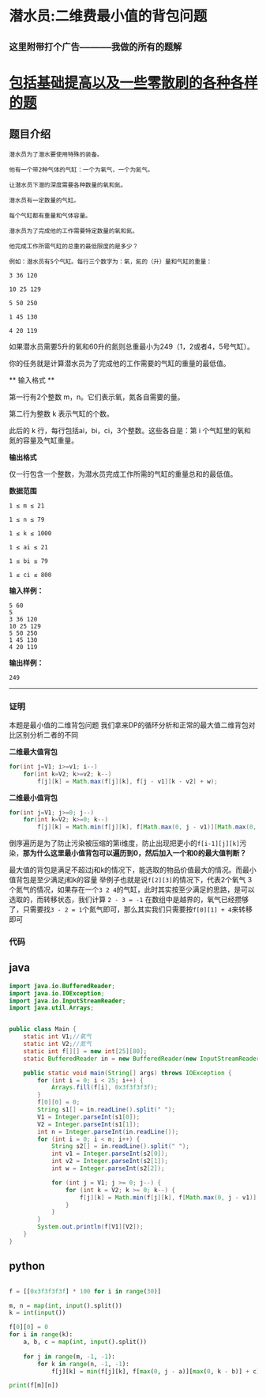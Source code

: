 # 潜水员:二维费最小值的背包问题
## **`这里附带打个广告——————我做的所有的题解`**

# [包括基础提高以及一些零散刷的各种各样的题](https://www.acwing.com/blog/content/33005/) 

## 题目介绍
```
潜水员为了潜水要使用特殊的装备。

他有一个带2种气体的气缸：一个为氧气，一个为氮气。

让潜水员下潜的深度需要各种数量的氧和氮。

潜水员有一定数量的气缸。

每个气缸都有重量和气体容量。

潜水员为了完成他的工作需要特定数量的氧和氮。

他完成工作所需气缸的总重的最低限度的是多少？

例如：潜水员有5个气缸。每行三个数字为：氧，氮的（升）量和气缸的重量：

3 36 120

10 25 129

5 50 250

1 45 130

4 20 119
```
如果潜水员需要5升的氧和60升的氮则总重最小为249（1，2或者4，5号气缸）。

你的任务就是计算潜水员为了完成他的工作需要的气缸的重量的最低值。

** 输入格式 **

第一行有2个整数 m，n。它们表示氧，氮各自需要的量。

第二行为整数 k 表示气缸的个数。

此后的 k 行，每行包括ai，bi，ci，3个整数。这些各自是：第 i 个气缸里的氧和氮的容量及气缸重量。

**输出格式**

仅一行包含一个整数，为潜水员完成工作所需的气缸的重量总和的最低值。

**数据范围**
```
1 ≤ m ≤ 21

1 ≤ n ≤ 79

1 ≤ k ≤ 1000

1 ≤ ai ≤ 21

1 ≤ bi ≤ 79

1 ≤ ci ≤ 800
```

**输入样例：**
```
5 60
5
3 36 120
10 25 129
5 50 250
1 45 130
4 20 119
```
**输出样例：**
```
249
```

----------

### 证明

本题是最小值的二维背包问题 我们拿来DP的循环分析和正常的最大值二维背包对比区别分析二者的不同

**二维最大值背包**
```java
for(int j=V1; i>=v1; i--)
    for(int k=V2; k>=v2; k--)
        f[j][k] = Math.max(f[j][k], f[j - v1][k - v2] + w);
```
**二维最小值背包**
```java
for(int j=V1; j>=0; j--)
    for(int k=V2; k>=0; k--)
        f[j][k] = Math.min(f[j][k], f[Math.max(0, j - v1)][Math.max(0, k - v2)] + w);
```

倒序遍历是为了防止污染被压缩的第i维度，防止出现把更小的`f[i-1][j][k]`污染，**那为什么这里最小值背包可以遍历到0，然后加入一个和0的最大值判断？**

最大值的背包是满足不超过j和k的情况下，能选取的物品价值最大的情况。而最小值背包是至少满足j和k的容量 举例子也就是说`f[2][3]`的情况下，代表2个氧气 3个氮气的情况，如果存在一个`3 2 4`的气缸，此时其实按至少满足的思路，是可以选取的，而转移状态，我们计算 `2 - 3 = -1` 在数组中是越界的，氧气已经攒够了，只需要找`3 - 2 = 1`个氮气即可，那么其实我们只需要按`f[0][1] + 4`来转移即可

### 代码

## java
```java
import java.io.BufferedReader;
import java.io.IOException;
import java.io.InputStreamReader;
import java.util.Arrays;


public class Main {
    static int V1;//氧气
    static int V2;//氮气
    static int f[][] = new int[25][80];
    static BufferedReader in = new BufferedReader(new InputStreamReader(System.in));

    public static void main(String[] args) throws IOException {
        for (int i = 0; i < 25; i++) {
            Arrays.fill(f[i], 0x3f3f3f3f);
        }
        f[0][0] = 0;
        String s1[] = in.readLine().split(" ");
        V1 = Integer.parseInt(s1[0]);
        V2 = Integer.parseInt(s1[1]);
        int n = Integer.parseInt(in.readLine());
        for (int i = 0; i < n; i++) {
            String s2[] = in.readLine().split(" ");
            int v1 = Integer.parseInt(s2[0]);
            int v2 = Integer.parseInt(s2[1]);
            int w = Integer.parseInt(s2[2]);

            for (int j = V1; j >= 0; j--) {
                for (int k = V2; k >= 0; k--) {
                    f[j][k] = Math.min(f[j][k], f[Math.max(0, j - v1)][Math.max(0, k - v2)] + w);
                }
            }
        }
        System.out.println(f[V1][V2]);
    }
}
```

## python

```python

f = [[0x3f3f3f3f] * 100 for i in range(30)]

m, n = map(int, input().split())
k = int(input())

f[0][0] = 0
for i in range(k):
    a, b, c = map(int, input().split())
    
    for j in range(m, -1, -1):
        for k in range(n, -1, -1):
            f[j][k] = min(f[j][k], f[max(0, j - a)][max(0, k - b)] + c)

print(f[m][n])
```
